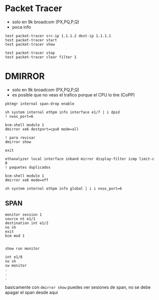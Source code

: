# Packet Tracer
- solo en 9k broadcom (PX,PQ,P,Q)
- poca info

```
test packet-tracer src-ip 1.1.1.2 dest-ip 1.1.1.1
test packet-tracer start
test packet-tracer show

test packet-tracer stop
test packet-tracer clear filter 1
```



# DMIRROR
- solo en 9k broadcom (PX,PQ,P,Q)
- es posible que no veas el trafico porque el CPU lo tire (CoPP)

```
pktmgr internal span-drop enable

sh system internal ethpm info interface e1/7 | i dpid
! nxos_port=6

bcm-shell module 1
dmirror xe6 destport=cpu0 mode=all

! para revisar
dmirror show

exit

ethanalyzer local interface inband mirror display-filter icmp limit-c 0
! paquetes duplicados
```
```
bcm-shell module 1
dmirror xe6 mode=off
```

```
sh system internal ethpm info global | i i nxos_port=6
```

## SPAN
```
monitor session 1
source nt e1/1
destination int e1/2
no sh
exit
bcm mod 1


show run monitor

int e1/8
no sh
sw monitor
.
.
.
```
basicamente con `dmirror show` puedes ver sesiones de span, no se debe apagar el span desde aqui


